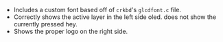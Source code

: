- Includes a custom font based off of `crkbd`'s `glcdfont.c` file.
- Correctly shows the active layer in the left side oled. does not show the currently pressed hey.
- Shows the proper logo on the right side.
